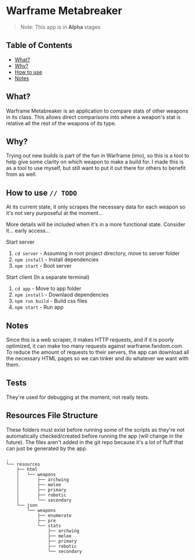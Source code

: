 # Warframe Metabreaker

> Note: This app is in **Alpha** stages

## Table of Contents

* [What?](#What?)
* [Why?](#Why?)
* [How to use](#How_to_use)
* [Notes](#Notes)

## What?

Warframe Metabreaker is an application to compare stats of other weapons in its class. This allows direct comparisons into where a weapon's stat is relative all the rest of the weapons of its type.

## Why?

Trying out new builds is part of the fun in Warframe (imo), so this is a tool to help give some clarity on which weapon to make a build for. I made this is as a tool to use myself, but still want to put it out there for others to benefit from as well.

## How to use `// TODO`

At its current state, it only scrapes the necessary data for each weapon so it's not very purposeful at the moment... 

More details will be included when it's in a more functional state. Consider it... early access...

Start server
1. `cd server` - Assuming in root project directory, move to server folder
2. `npm install` - Install dependencies
2. `npm start` - Boot server

Start client (In a separate terminal)
1. `cd app` - Move to app folder 
2. `npm install` - Downlaod dependencies
3. `npm run build` - Build css files
4. `npm start` - Run app


## Notes

Since this is a web scraper, it makes HTTP requests, and if it is poorly optimized, it can make too many requests against warframe.fandom.com. To reduce the amount of requests to their servers, the app can download all the necessary HTML pages so we can tinker and do whatever we want with them.

## Tests

They're used for debugging at the moment, not really tests.

## Resources File Structure

These folders must exist before running some of the scripts as they're not automatically checked/created before running the app (will change in the future). The files aren't added in the git repo because it's a lot of fluff that can just be generated by the app.
    
    .
    └── resources
        ├── html
        │   └── weapons
        │       ├── archwing
        │       ├── melee
        │       ├── primary
        │       ├── robotic
        │       └── secondary
        └── json
            └── weapons
                ├── enumerate
                ├── pre
                └── stats
                    ├── archwing
                    ├── melee
                    ├── primary
                    ├── robotic
                    └── secondary